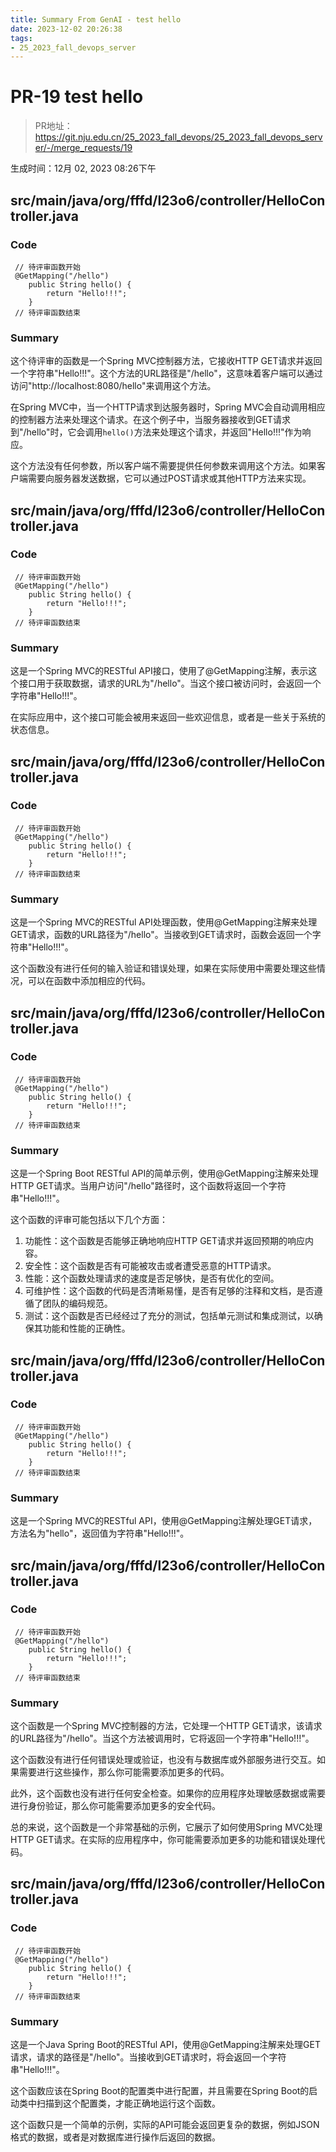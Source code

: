 ```yaml
---
title: Summary From GenAI - test hello
date: 2023-12-02 20:26:38
tags:
- 25_2023_fall_devops_server
---
```

 
# PR-19 test hello

> PR地址：https://git.nju.edu.cn/25_2023_fall_devops/25_2023_fall_devops_server/-/merge_requests/19

生成时间：12月 02, 2023 08:26下午

## src/main/java/org/fffd/l23o6/controller/HelloController.java
### Code 
```
 // 待评审函数开始 
 @GetMapping("/hello")
    public String hello() {
        return "Hello!!!";
    } 
 // 待评审函数结束 
```

### Summary
 这个待评审的函数是一个Spring MVC控制器方法，它接收HTTP GET请求并返回一个字符串"Hello!!!"。这个方法的URL路径是"/hello"，这意味着客户端可以通过访问"http://localhost:8080/hello"来调用这个方法。

在Spring MVC中，当一个HTTP请求到达服务器时，Spring MVC会自动调用相应的控制器方法来处理这个请求。在这个例子中，当服务器接收到GET请求到"/hello"时，它会调用`hello()`方法来处理这个请求，并返回"Hello!!!"作为响应。

这个方法没有任何参数，所以客户端不需要提供任何参数来调用这个方法。如果客户端需要向服务器发送数据，它可以通过POST请求或其他HTTP方法来实现。

## src/main/java/org/fffd/l23o6/controller/HelloController.java
### Code 
```
 // 待评审函数开始 
 @GetMapping("/hello")
    public String hello() {
        return "Hello!!!";
    } 
 // 待评审函数结束 
```

### Summary
 这是一个Spring MVC的RESTful API接口，使用了@GetMapping注解，表示这个接口用于获取数据，请求的URL为"/hello"。当这个接口被访问时，会返回一个字符串"Hello!!!"。

在实际应用中，这个接口可能会被用来返回一些欢迎信息，或者是一些关于系统的状态信息。

## src/main/java/org/fffd/l23o6/controller/HelloController.java
### Code 
```
 // 待评审函数开始 
 @GetMapping("/hello")
    public String hello() {
        return "Hello!!!";
    } 
 // 待评审函数结束 
```

### Summary
 这是一个Spring MVC的RESTful API处理函数，使用@GetMapping注解来处理GET请求，函数的URL路径为"/hello"。当接收到GET请求时，函数会返回一个字符串"Hello!!!"。

这个函数没有进行任何的输入验证和错误处理，如果在实际使用中需要处理这些情况，可以在函数中添加相应的代码。

## src/main/java/org/fffd/l23o6/controller/HelloController.java
### Code 
```
 // 待评审函数开始 
 @GetMapping("/hello")
    public String hello() {
        return "Hello!!!";
    } 
 // 待评审函数结束 
```

### Summary
 这是一个Spring Boot RESTful API的简单示例，使用@GetMapping注解来处理HTTP GET请求。当用户访问"/hello"路径时，这个函数将返回一个字符串"Hello!!!"。

这个函数的评审可能包括以下几个方面：

1. 功能性：这个函数是否能够正确地响应HTTP GET请求并返回预期的响应内容。
2. 安全性：这个函数是否有可能被攻击或者遭受恶意的HTTP请求。
3. 性能：这个函数处理请求的速度是否足够快，是否有优化的空间。
4. 可维护性：这个函数的代码是否清晰易懂，是否有足够的注释和文档，是否遵循了团队的编码规范。
5. 测试：这个函数是否已经经过了充分的测试，包括单元测试和集成测试，以确保其功能和性能的正确性。

## src/main/java/org/fffd/l23o6/controller/HelloController.java
### Code 
```
 // 待评审函数开始 
 @GetMapping("/hello")
    public String hello() {
        return "Hello!!!";
    } 
 // 待评审函数结束 
```

### Summary
 这是一个Spring MVC的RESTful API，使用@GetMapping注解处理GET请求，方法名为"hello"，返回值为字符串"Hello!!!"。

## src/main/java/org/fffd/l23o6/controller/HelloController.java
### Code 
```
 // 待评审函数开始 
 @GetMapping("/hello")
    public String hello() {
        return "Hello!!!";
    } 
 // 待评审函数结束 
```

### Summary
 这个函数是一个Spring MVC控制器的方法，它处理一个HTTP GET请求，该请求的URL路径为"/hello"。当这个方法被调用时，它将返回一个字符串"Hello!!!"。

这个函数没有进行任何错误处理或验证，也没有与数据库或外部服务进行交互。如果需要进行这些操作，那么你可能需要添加更多的代码。

此外，这个函数也没有进行任何安全检查。如果你的应用程序处理敏感数据或需要进行身份验证，那么你可能需要添加更多的安全代码。

总的来说，这个函数是一个非常基础的示例，它展示了如何使用Spring MVC处理HTTP GET请求。在实际的应用程序中，你可能需要添加更多的功能和错误处理代码。

## src/main/java/org/fffd/l23o6/controller/HelloController.java
### Code 
```
 // 待评审函数开始 
 @GetMapping("/hello")
    public String hello() {
        return "Hello!!!";
    } 
 // 待评审函数结束 
```

### Summary
 这是一个Java Spring Boot的RESTful API，使用@GetMapping注解来处理GET请求，请求的路径是"/hello"。当接收到GET请求时，将会返回一个字符串"Hello!!!"。

这个函数应该在Spring Boot的配置类中进行配置，并且需要在Spring Boot的启动类中扫描到这个配置类，才能正确地运行这个函数。

这个函数只是一个简单的示例，实际的API可能会返回更复杂的数据，例如JSON格式的数据，或者是对数据库进行操作后返回的数据。

